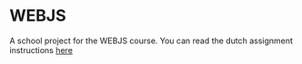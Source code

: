 # WEBJS
A school project for the WEBJS course. You can read the dutch assignment instructions [here](assignment.md)
